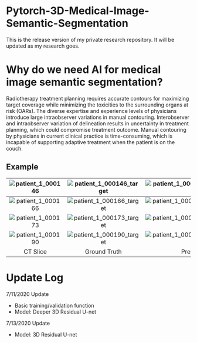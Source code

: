 # Pytorch-3D-Medical-Image-Semantic-Segmentation

This is the release version of my private research repository. It will be updated as my research goes.

# Why do we need AI for medical image semantic segmentation?
Radiotherapy treatment planning requires accurate contours for maximizing target coverage while minimizing the toxicities to the surrounding organs at risk (OARs). The diverse expertise and experience levels of physicians introduce large intraobserver variations in manual contouring. Interobserver and intraobserver variation of delineation results in uncertainty in treatment planning, which could compromise treatment outcome. Manual contouring by physicians in current clinical practice is time-consuming, which is incapable of supporting adaptive treatment when the patient is on the couch.

## Example

|![patient_1_000146](https://user-images.githubusercontent.com/24512849/87240169-c5625a00-c3dc-11ea-88c2-9147893ef1f8.png)|![patient_1_000146_target](https://user-images.githubusercontent.com/24512849/87240172-c5faf080-c3dc-11ea-89f2-8f46fa6ca3d2.png)|![patient_1_000146_pred_ARPC_net](https://user-images.githubusercontent.com/24512849/87240170-c5625a00-c3dc-11ea-8649-7560def4271b.png)|![patient_1_000146_pred_ARPC_net_overlay_comp](https://user-images.githubusercontent.com/24512849/87240171-c5625a00-c3dc-11ea-9f79-d3590715b2d3.png)|
|:-:|:-:|:-:|:--:|
|![patient_1_000166](https://user-images.githubusercontent.com/24512849/87240173-c5faf080-c3dc-11ea-9d4d-4f77a0537355.png)|![patient_1_000166_target](https://user-images.githubusercontent.com/24512849/87240176-c6938700-c3dc-11ea-9824-342bc189c969.png)|![patient_1_000166_pred_ARPC_net](https://user-images.githubusercontent.com/24512849/87240174-c5faf080-c3dc-11ea-9ff0-574204d1d659.png)|![patient_1_000166_pred_ARPC_net_overlay_comp](https://user-images.githubusercontent.com/24512849/87240175-c6938700-c3dc-11ea-97b0-f1d9f5356b6e.png)|
|![patient_1_000173](https://user-images.githubusercontent.com/24512849/87240071-be871780-c3db-11ea-8c04-afb9571c18b3.png)|![patient_1_000173_target](https://user-images.githubusercontent.com/24512849/87240070-be871780-c3db-11ea-8b24-f5d6fdf29ac8.png)|![patient_1_000173_pred_ARPC_net](https://user-images.githubusercontent.com/24512849/87240072-be871780-c3db-11ea-8e00-2629bc82bc58.png)|![patient_1_000173_pred_ARPC_net_overlay_comp](https://user-images.githubusercontent.com/24512849/87240069-bdee8100-c3db-11ea-9481-ef6b5e25b545.png)|
|![patient_1_000190](https://user-images.githubusercontent.com/24512849/87240177-c6938700-c3dc-11ea-8be5-36d4bedb5ed5.png)|![patient_1_000190_target](https://user-images.githubusercontent.com/24512849/87240227-3ace2a80-c3dd-11ea-8036-37ae003515e5.png)|![patient_1_000190_pred_ARPC_net](https://user-images.githubusercontent.com/24512849/87240178-c6938700-c3dc-11ea-8ac4-5b3c6ca628ba.png)|![patient_1_000190_pred_ARPC_net_overlay_comp](https://user-images.githubusercontent.com/24512849/87240225-3570e000-c3dd-11ea-9cdf-b333bcb178ad.png)|
|CT Slice|Ground Truth|Prediction|Contour Overlay| 

# Update Log

7/11/2020 Update

- Basic training/validation function
- Model: Deeper 3D Residual U-net

7/13/2020 Update

- Model: 3D Residual U-net
